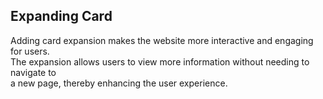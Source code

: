 <h2>
  Expanding Card 
</h2>
<p>Adding card expansion makes the website more interactive and engaging for users. 
</br>The expansion allows users to view more information without needing to navigate 
to</br> a new page, thereby enhancing the user experience.</p>
